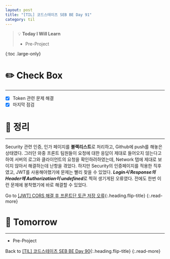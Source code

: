 ```yaml
---
layout: post
title: "[TIL] 코드스테이츠 SEB BE Day 91"
category: til
---
```

> 💡 **Today I Will Learn**
>
> * Pre-Project

{:toc .large-only}

# ✏️ Check Box
***

* [x] <label>Token 관련 문제 해결</label>
* [x] <label>마지막 점검</label>

# 📌 정리
***

Security 관련 인증, 인가 페이지를 **블랙리스트**로 처리하고, Github에 push를 해놓은 상태였다. 그러던 와중 프론트 팀원들이 요청에 대한 응답이 제대로 들어오지 않는다고하여 서버의 로그와 클라이언트의 요청을 확인하려하였는데, Network 탭에 제대로 보이지 않아서 해결하는데 난항을 겪었다. 하지만 Security의 인증페이지를 적용한 직후였고, JWT를 사용해야했기에 문제는 빨리 찾을 수 있었다. ***Login시 Response의 Header에 Authorization이 undefined***로 찍혀 생기게된 오류였다. 전에도 한번 이런 문제에 봉착했기에 바로 해결할 수 있었다.

Go to [[JWT] CORS 해결 후 프론트단 토큰 저장 오류](../tech/troubleshooting/2022-06-27-CORS-Header){:.heading.flip-title}
{:.read-more}

# 🎯 Tomorrow
***

* Pre-Project

Back to [[TIL] 코드스테이츠 SEB BE Day 90](220901-til){:.heading.flip-title}
{:.read-more}